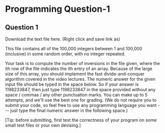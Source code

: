 # Programming Question-1
## Question 1
Download the text file here. (Right click and save link as)

This file contains all of the 100,000 integers between 1 and 100,000 (inclusive) in some random order, with no integer repeated.

Your task is to compute the number of inversions in the file given, where the ith row of the file indicates the ith entry of an array.
Because of the large size of this array, you should implement the fast divide-and-conquer algorithm covered in the video lectures. The numeric answer for the given input file should be typed in the space below.
So if your answer is 1198233847, then just type 1198233847 in the space provided without any space / commas / any other punctuation marks. You can make up to 5 attempts, and we'll use the best one for grading.
(We do not require you to submit your code, so feel free to use any programming language you want --- just type the final numeric answer in the following space.)

[Tip: before submitting, first test the correctness of your program on some small test files or your own devising.]
